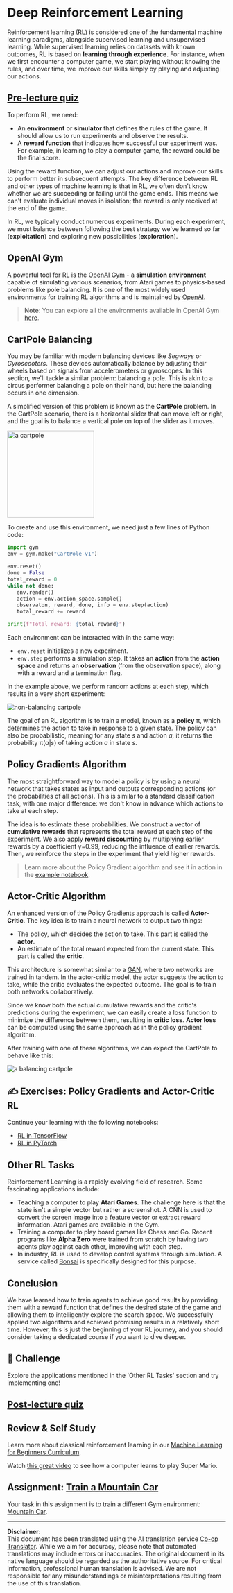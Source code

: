 <!--
CO_OP_TRANSLATOR_METADATA:
{
  "original_hash": "dbacf9b1915612981d76059678e563e5",
  "translation_date": "2025-08-31T17:32:28+00:00",
  "source_file": "lessons/6-Other/22-DeepRL/README.md",
  "language_code": "en"
}
-->
# Deep Reinforcement Learning

Reinforcement learning (RL) is considered one of the fundamental machine learning paradigms, alongside supervised learning and unsupervised learning. While supervised learning relies on datasets with known outcomes, RL is based on **learning through experience**. For instance, when we first encounter a computer game, we start playing without knowing the rules, and over time, we improve our skills simply by playing and adjusting our actions.

## [Pre-lecture quiz](https://ff-quizzes.netlify.app/en/ai/quiz/43)

To perform RL, we need:

* An **environment** or **simulator** that defines the rules of the game. It should allow us to run experiments and observe the results.
* A **reward function** that indicates how successful our experiment was. For example, in learning to play a computer game, the reward could be the final score.

Using the reward function, we can adjust our actions and improve our skills to perform better in subsequent attempts. The key difference between RL and other types of machine learning is that in RL, we often don't know whether we are succeeding or failing until the game ends. This means we can't evaluate individual moves in isolation; the reward is only received at the end of the game.

In RL, we typically conduct numerous experiments. During each experiment, we must balance between following the best strategy we've learned so far (**exploitation**) and exploring new possibilities (**exploration**).

## OpenAI Gym

A powerful tool for RL is the [OpenAI Gym](https://gym.openai.com/) - a **simulation environment** capable of simulating various scenarios, from Atari games to physics-based problems like pole balancing. It is one of the most widely used environments for training RL algorithms and is maintained by [OpenAI](https://openai.com/).

> **Note**: You can explore all the environments available in OpenAI Gym [here](https://gym.openai.com/envs/#classic_control).

## CartPole Balancing

You may be familiar with modern balancing devices like *Segways* or *Gyroscooters*. These devices automatically balance by adjusting their wheels based on signals from accelerometers or gyroscopes. In this section, we'll tackle a similar problem: balancing a pole. This is akin to a circus performer balancing a pole on their hand, but here the balancing occurs in one dimension.

A simplified version of this problem is known as the **CartPole** problem. In the CartPole scenario, there is a horizontal slider that can move left or right, and the goal is to balance a vertical pole on top of the slider as it moves.

<img alt="a cartpole" src="images/cartpole.png" width="200"/>

To create and use this environment, we need just a few lines of Python code:

```python
import gym
env = gym.make("CartPole-v1")

env.reset()
done = False
total_reward = 0
while not done:
   env.render()
   action = env.action_space.sample()
   observaton, reward, done, info = env.step(action)
   total_reward += reward

print(f"Total reward: {total_reward}")
```

Each environment can be interacted with in the same way:
* `env.reset` initializes a new experiment.
* `env.step` performs a simulation step. It takes an **action** from the **action space** and returns an **observation** (from the observation space), along with a reward and a termination flag.

In the example above, we perform random actions at each step, which results in a very short experiment:

![non-balancing cartpole](../../../../../lessons/6-Other/22-DeepRL/images/cartpole-nobalance.gif)

The goal of an RL algorithm is to train a model, known as a **policy** π, which determines the action to take in response to a given state. The policy can also be probabilistic, meaning for any state *s* and action *a*, it returns the probability π(*a*|*s*) of taking action *a* in state *s*.

## Policy Gradients Algorithm

The most straightforward way to model a policy is by using a neural network that takes states as input and outputs corresponding actions (or the probabilities of all actions). This is similar to a standard classification task, with one major difference: we don't know in advance which actions to take at each step.

The idea is to estimate these probabilities. We construct a vector of **cumulative rewards** that represents the total reward at each step of the experiment. We also apply **reward discounting** by multiplying earlier rewards by a coefficient γ=0.99, reducing the influence of earlier rewards. Then, we reinforce the steps in the experiment that yield higher rewards.

> Learn more about the Policy Gradient algorithm and see it in action in the [example notebook](CartPole-RL-TF.ipynb).

## Actor-Critic Algorithm

An enhanced version of the Policy Gradients approach is called **Actor-Critic**. The key idea is to train a neural network to output two things:

* The policy, which decides the action to take. This part is called the **actor**.
* An estimate of the total reward expected from the current state. This part is called the **critic**.

This architecture is somewhat similar to a [GAN](../../4-ComputerVision/10-GANs/README.md), where two networks are trained in tandem. In the actor-critic model, the actor suggests the action to take, while the critic evaluates the expected outcome. The goal is to train both networks collaboratively.

Since we know both the actual cumulative rewards and the critic's predictions during the experiment, we can easily create a loss function to minimize the difference between them, resulting in **critic loss**. **Actor loss** can be computed using the same approach as in the policy gradient algorithm.

After training with one of these algorithms, we can expect the CartPole to behave like this:

![a balancing cartpole](../../../../../lessons/6-Other/22-DeepRL/images/cartpole-balance.gif)

## ✍️ Exercises: Policy Gradients and Actor-Critic RL

Continue your learning with the following notebooks:

* [RL in TensorFlow](CartPole-RL-TF.ipynb)
* [RL in PyTorch](CartPole-RL-PyTorch.ipynb)

## Other RL Tasks

Reinforcement Learning is a rapidly evolving field of research. Some fascinating applications include:

* Teaching a computer to play **Atari Games**. The challenge here is that the state isn't a simple vector but rather a screenshot. A CNN is used to convert the screen image into a feature vector or extract reward information. Atari games are available in the Gym.
* Training a computer to play board games like Chess and Go. Recent programs like **Alpha Zero** were trained from scratch by having two agents play against each other, improving with each step.
* In industry, RL is used to develop control systems through simulation. A service called [Bonsai](https://azure.microsoft.com/services/project-bonsai/?WT.mc_id=academic-77998-cacaste) is specifically designed for this purpose.

## Conclusion

We have learned how to train agents to achieve good results by providing them with a reward function that defines the desired state of the game and allowing them to intelligently explore the search space. We successfully applied two algorithms and achieved promising results in a relatively short time. However, this is just the beginning of your RL journey, and you should consider taking a dedicated course if you want to dive deeper.

## 🚀 Challenge

Explore the applications mentioned in the 'Other RL Tasks' section and try implementing one!

## [Post-lecture quiz](https://ff-quizzes.netlify.app/en/ai/quiz/44)

## Review & Self Study

Learn more about classical reinforcement learning in our [Machine Learning for Beginners Curriculum](https://github.com/microsoft/ML-For-Beginners/blob/main/8-Reinforcement/README.md).

Watch [this great video](https://www.youtube.com/watch?v=qv6UVOQ0F44) to see how a computer learns to play Super Mario.

## Assignment: [Train a Mountain Car](lab/README.md)

Your task in this assignment is to train a different Gym environment: [Mountain Car](https://www.gymlibrary.ml/environments/classic_control/mountain_car/).

---

**Disclaimer**:  
This document has been translated using the AI translation service [Co-op Translator](https://github.com/Azure/co-op-translator). While we aim for accuracy, please note that automated translations may include errors or inaccuracies. The original document in its native language should be regarded as the authoritative source. For critical information, professional human translation is advised. We are not responsible for any misunderstandings or misinterpretations resulting from the use of this translation.